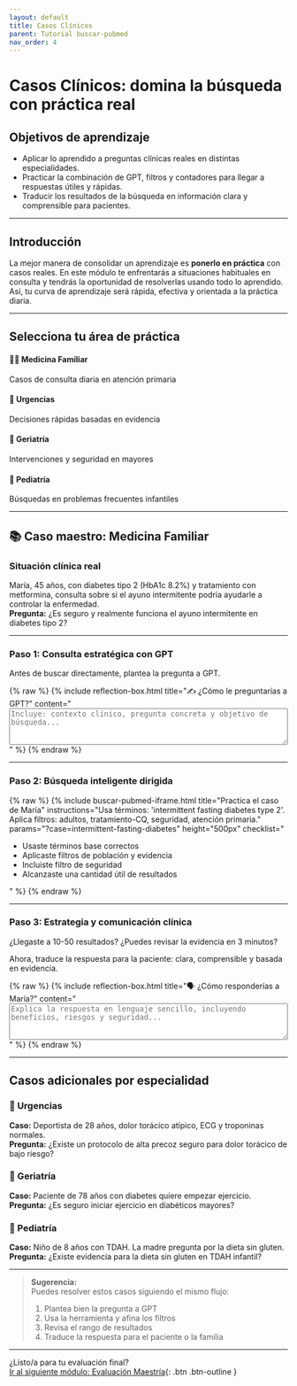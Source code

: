 ```yaml
---
layout: default
title: Casos Clínicos
parent: Tutorial buscar-pubmed
nav_order: 4
---
```


# Casos Clínicos: domina la búsqueda con práctica real

## Objetivos de aprendizaje

- Aplicar lo aprendido a preguntas clínicas reales en distintas especialidades.
- Practicar la combinación de GPT, filtros y contadores para llegar a respuestas útiles y rápidas.
- Traducir los resultados de la búsqueda en información clara y comprensible para pacientes.

---

## Introducción

La mejor manera de consolidar un aprendizaje es **ponerlo en práctica** con casos reales. En este módulo te enfrentarás a situaciones habituales en consulta y tendrás la oportunidad de resolverlas usando todo lo aprendido. Así, tu curva de aprendizaje será rápida, efectiva y orientada a la práctica diaria.

---

## Selecciona tu área de práctica

<div class="specialty-cards">
  <div class="specialty-card" onclick="showSpecialty('family')">
    <h4>👨‍⚕️ Medicina Familiar</h4>
    <p>Casos de consulta diaria en atención primaria</p>
  </div>
  <div class="specialty-card" onclick="showSpecialty('emergency')">
    <h4>🚨 Urgencias</h4>
    <p>Decisiones rápidas basadas en evidencia</p>
  </div>
  <div class="specialty-card" onclick="showSpecialty('geriatrics')">
    <h4>🧓 Geriatría</h4>
    <p>Intervenciones y seguridad en mayores</p>
  </div>
  <div class="specialty-card" onclick="showSpecialty('pediatrics')">
    <h4>🧒 Pediatría</h4>
    <p>Búsquedas en problemas frecuentes infantiles</p>
  </div>
</div>

---

## 📚 Caso maestro: Medicina Familiar

### Situación clínica real

María, 45 años, con diabetes tipo 2 (HbA1c 8.2%) y tratamiento con metformina, consulta sobre si el ayuno intermitente podría ayudarle a controlar la enfermedad.  
**Pregunta:** ¿Es seguro y realmente funciona el ayuno intermitente en diabetes tipo 2?

---

### Paso 1: Consulta estratégica con GPT

Antes de buscar directamente, plantea la pregunta a GPT.

{% raw %}
{% include reflection-box.html 
   title="✍️ ¿Cómo le preguntarías a GPT?"
   content="<textarea rows='4' style='width: 100%;' placeholder='Incluye: contexto clínico, pregunta concreta y objetivo de búsqueda...'></textarea>"
%}
{% endraw %}

---

### Paso 2: Búsqueda inteligente dirigida

{% raw %}
{% include buscar-pubmed-iframe.html 
   title="Practica el caso de María"
   instructions="Usa términos: 'intermittent fasting diabetes type 2'. Aplica filtros: adultos, tratamiento-CQ, seguridad, atención primaria."
   params="?case=intermittent-fasting-diabetes"
   height="500px"
   checklist="<ul><li>Usaste términos base correctos</li><li>Aplicaste filtros de población y evidencia</li><li>Incluiste filtro de seguridad</li><li>Alcanzaste una cantidad útil de resultados</li></ul>"
%}
{% endraw %}

---

### Paso 3: Estrategia y comunicación clínica

¿Llegaste a 10-50 resultados? ¿Puedes revisar la evidencia en 3 minutos?

Ahora, traduce la respuesta para la paciente: clara, comprensible y basada en evidencia.

{% raw %}
{% include reflection-box.html 
   title="🗣️ ¿Cómo responderías a María?"
   content="<textarea rows='4' style='width: 100%;' placeholder='Explica la respuesta en lenguaje sencillo, incluyendo beneficios, riesgos y seguridad...'></textarea>"
%}
{% endraw %}

---

## Casos adicionales por especialidad

### 🚨 Urgencias  
**Caso:** Deportista de 28 años, dolor torácico atípico, ECG y troponinas normales.  
**Pregunta:** ¿Existe un protocolo de alta precoz seguro para dolor torácico de bajo riesgo?

### 🧓 Geriatría  
**Caso:** Paciente de 78 años con diabetes quiere empezar ejercicio.  
**Pregunta:** ¿Es seguro iniciar ejercicio en diabéticos mayores?

### 🧒 Pediatría  
**Caso:** Niño de 8 años con TDAH. La madre pregunta por la dieta sin gluten.  
**Pregunta:** ¿Existe evidencia para la dieta sin gluten en TDAH infantil?

---

> **Sugerencia:**  
> Puedes resolver estos casos siguiendo el mismo flujo:  
> 1. Plantea bien la pregunta a GPT  
> 2. Usa la herramienta y afina los filtros  
> 3. Revisa el rango de resultados  
> 4. Traduce la respuesta para el paciente o la familia

---

¿Listo/a para tu evaluación final?  
[Ir al siguiente módulo: Evaluación Maestría](evaluacion.md){: .btn .btn-outline }
